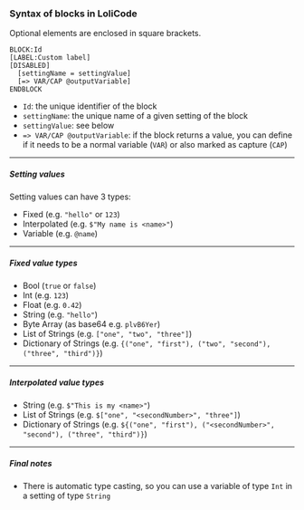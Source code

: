 ﻿### Syntax of blocks in LoliCode
Optional elements are enclosed in square brackets.
```
BLOCK:Id
[LABEL:Custom label]
[DISABLED]
  [settingName = settingValue]
  [=> VAR/CAP @outputVariable]
ENDBLOCK
```
- `Id`: the unique identifier of the block
- `settingName`: the unique name of a given setting of the block
- `settingValue`: see below
- `=> VAR/CAP @outputVariable`: if the block returns a value, you can define if it needs to be
a normal variable (`VAR`) or also marked as capture (`CAP`)
---
##### Setting values
Setting values can have 3 types:
- Fixed (e.g. `"hello"` or `123`)
- Interpolated (e.g. `$"My name is <name>"`)
- Variable (e.g. `@name`)
---
##### Fixed value types
- Bool (`true` or `false`)
- Int (e.g. `123`)
- Float (e.g. `0.42`)
- String (e.g. `"hello"`)
- Byte Array (as base64 e.g. `plvB6Yer`)
- List of Strings (e.g. `["one", "two", "three"]`)
- Dictionary of Strings (e.g. `{("one", "first"), ("two", "second"), ("three", "third")}`)
---
##### Interpolated value types
- String (e.g. `$"This is my <name>"`)
- List of Strings (e.g. `$["one", "<secondNumber>", "three"]`)
- Dictionary of Strings (e.g. `${("one", "first"), ("<secondNumber>", "second"), ("three", "third")}`)
---
##### Final notes
- There is automatic type casting, so you can use a variable of type `Int` in a setting of type `String`